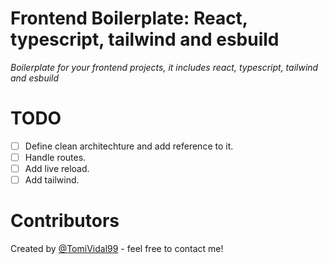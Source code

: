 # Frontend Boilerplate: React, typescript, tailwind and esbuild 
_Boilerplate for your frontend projects, it includes react, typescript, tailwind and esbuild_

# TODO
- [ ] Define clean architechture and add reference to it.
- [ ] Handle routes.
- [ ] Add live reload.
- [ ] Add tailwind.

# Contributors
Created by [@TomiVidal99](https://www.tomas-vidal.xyz/) - feel free to contact me!
